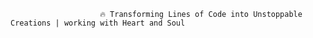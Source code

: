                         🔥 Transforming Lines of Code into Unstoppable Creations | working with Heart and Soul

